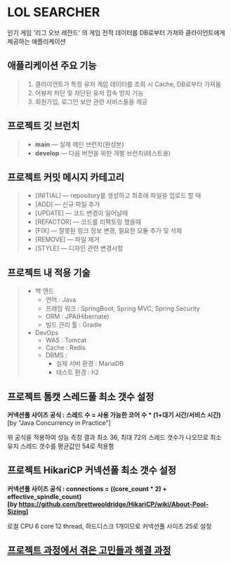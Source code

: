 # LOL SEARCHER

인기 게임 '리그 오브 레전드' 의 게임 전적 데이터를 DB로부터 가져와 클라이언트에게 제공하는 애플리케이션

## 애플리케이션 주요 기능

> 1. 클라이언트가 특정 유저 게임 데이터를 조회 시 Cache, DB로부터 가져옴
> 2. 어뷰저 차단 및 차단된 유저 접속 방지 기능
> 3. 회원가입, 로그인 보안 관련 서비스들을 제공


프로젝트 깃 브런치
-----------------------------------------
> - **main** — 실제 메인 브런치(완성본)
> - **develop** — 다음 버전을 위한 개발 브런치(테스트용)

프로젝트 커밋 메시지 카테고리
-----------------------------------------
> - [INITIAL] — repository를 생성하고 최초에 파일을 업로드 할 때
> - [ADD] — 신규 파일 추가
> - [UPDATE] — 코드 변경이 일어날때
> - [REFACTOR] — 코드를 리팩토링 했을때
> - [FIX] — 잘못된 링크 정보 변경, 필요한 모듈 추가 및 삭제
> - [REMOVE] — 파일 제거
> - [STYLE] — 디자인 관련 변경사항


프로젝트 내 적용 기술
-----------------------------------------
> - 백 앤드
>   - 언어 : Java
>   - 프레임 워크 : SpringBoot, Spring MVC, Spring Security
>   - ORM : JPA(Hibernate)
>   - 빌드 관리 툴 : Gradle
> - DevOps
>   - WAS : Tomcat
>   - Cache : Redis
>   - DBMS :
>      - 실제 서버 환경 : MariaDB
>      - 테스트 환경 : h2


프로젝트 톰캣 스레드풀 최소 갯수 설정
-------------------------
**커넥션풀 사이즈 공식 : 스레드 수 = 사용 가능한 코어 수 * (1+대기 시간/서비스 시간)**   
[by  "Java Concurrency in Practice"]   

위 공식을 적용하여 성능 측정 결과 최소 36, 최대 72의 스레드 갯수가 나오므로 최소 유지 스레드 갯수를 평균값인 54로 적용함

프로젝트 HikariCP 커넥션풀 최소 갯수 설정
-------------------------
**커넥션풀 사이즈 공식 : connections = ((core_count * 2) + effective_spindle_count)   
[by https://github.com/brettwooldridge/HikariCP/wiki/About-Pool-Sizing]**

로컬 CPU 6 core 12 thread, 하드디스크 1개이므로 커넥션풀 사이즈 25로 설정


## [프로젝트 과정에서 겪은 고민들과 해결 과정](https://github.com/kyo705/LolSearcher/wiki/%ED%94%84%EB%A1%9C%EC%A0%9D%ED%8A%B8-%EA%B0%9C%EB%B0%9C%EC%8B%9C-%EA%B3%A0%EB%AF%BC-%EA%B3%BC%EC%A0%95%EA%B3%BC-%ED%95%B4%EA%B2%B0-%EB%B0%A9%EB%B2%95#issue-posting)


